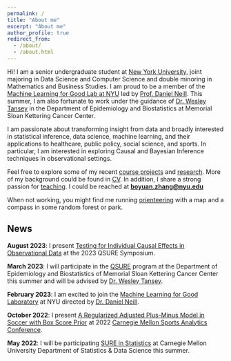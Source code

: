 ```yaml
---
permalink: /
title: "About me"
excerpt: "About me"
author_profile: true
redirect_from: 
  - /about/
  - /about.html
---
```


Hi! I am a senior undergraduate student at [New York University](https://www.nyu.edu/), joint majoring in Data Science and Computer Science and double minoring in Mathematics and Business Studies. 
I am proud to be a member of the [Machine Learning for Good Lab at NYU](https://wp.nyu.edu/ml4good/) led by [Prof. Daniel Neill](http://cs.nyu.edu/~neill). This summer, I am also fortunate to work under the guidance of [Dr. Wesley Tansey](https://wesleytansey.com/) in the Department of Epidemiology and Biostatistics at Memorial Sloan Kettering Cancer Center.


I am passionate about transforming insight from data and broadly interested in statistical inference, data science, machine learning, and their applications to healthcare, public policy, social science, and sports. 
In particular, I am interested in exploring Causal and Bayesian Inference techniques in observational settings.


Feel free to explore some of my recent [course projects](https://gary-boyuan-zhang.github.io/projects/) and [research](https://gary-boyuan-zhang.github.io/research/).
More of my background could be found in [CV](https://gary-boyuan-zhang.github.io/files/CV.pdf).
In addition, I share a strong passion for [teaching](https://gary-boyuan-zhang.github.io/teaching/).
I could be reached at **boyuan.zhang@nyu.edu**

When not working, you might find me running [orienteering]() with a map and a compass in some random forest or park.

<!---
I am dedicated to pursuing a career in researching and transforming knowledge to address real-world problems and support the development of the community and society.

I am planning to conclude my undergraduate study on December 2023, and 

I could be reached at FIRSTNAME.LASTNAME [at] nyu.edu



## Annoucement


I will apply for PhD programs this fall (for starting in Fall 2024).

I am open to research and collaboration opportunities. Please feel free to reach me at boyuan.zhang [at] nyu.edu
-->


News
------

**August 2023**: 
I present [Testing for Individual Causal Effects in Observational Data]() at the 2023 QSURE Symposium.

**March 2023**:
I will participate in the [QSURE](https://www.mskcc.org/departments/epidemiology-biostatistics/quantitative-sciences-summer-undergraduate-research-experience-qsure) program at the Department of Epidemiology and Biostatistics of Memorial Sloan Kettering Cancer Center this summer and will be advised by [Dr. Wesley Tansey](https://wesleytansey.com/).

**February 2023**:
I am excited to join the [Machine Learning for Good Laboratory](https://wp.nyu.edu/ml4good/) at NYU directed by [Dr. Daniel Neill](http://cs.nyu.edu/~neill).

<!--
**December 2022**:
My submission on [Fingertips Position Estimation of a Robot Hand](https://gary-boyuan-zhang.github.io/portfolio/2022-12-Robot_Hand_Fingertips_Estimation/) project ranked 6/180+ in Intro to ML class!
-->

**October 2022**: 
I present [A Regularized Adjusted Plus-Minus Model in Soccer with Box Score Prior](https://gary-boyuan-zhang.github.io/talks/2022-10-29-CMSAC) at 2022 [Carnegie Mellon Sports Analytics Conference](https://www.stat.cmu.edu/cmsac/conference/2022/).


**May 2022**: 
I will be participating [SURE in Statistics](http://summer.stat.cmu.edu/) at Carnegie Mellon University Department of Statistics & Data Science this summer.

<br />

